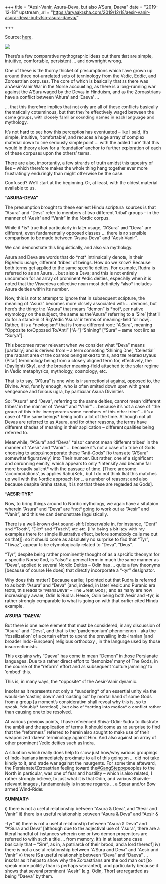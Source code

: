 +++
title = "Aesir-Vanir, Asura-Deva, but also A’Sura, Daeva"
date = "2019-12-18"
upstream_url = "https://aryaakasha.com/2019/12/18/aesir-vanir-asura-deva-but-also-asura-daeva/"

+++

Source: [here](https://aryaakasha.com/2019/12/18/aesir-vanir-asura-deva-but-also-asura-daeva/).

![](https://aryaakasha.files.wordpress.com/2019/12/80591638_10162704523055574_9136195926006693888_n.jpg?w=700)

There’s a few comparative mythographic ideas out there that are simple, intuitive, comfortable, persistent … and downright wrong.

One of these is the thorny thicket of presumptions which have grown up around three not-unrelated sets of terminology from the Vedic, Eddic, and Zoroastrian corpuses. The core of which is basically that as there was anAesir-Vanir War in the Norse accounting, as there is a long-running war against the A’Sura waged by the Devas in Hinduism, and as the Zoroastrians have a conflict between ‘Ahura’ and ‘Daeva’ …

… that this therefore implies that not only are all of these conflicts basically thematically coterminous, but that they’re effectively waged between the same groups, with closely familiar sounding names in each language and mythology.

It’s not hard to see how this perception has eventuated – like I said, it’s simple, intuitive, ‘comfortable’, and reduces a huge array of complex material down to one seriously simple point … with the added ‘lure’ that this would in theory allow for a ‘foundation’ anchor to further exploration of each of these corpuses upon the others’ terms.

There are also, importantly, a few strands of truth amidst this tapestry of lies – which therefore makes the whole thing hang together ever more frustratingly enduringly than might otherwise be the case.

Confused? We’ll start at the beginning. Or, at least, with the oldest material available to us.


**“ASURA-DEVA”**

The presumption brought to these earliest Hindu scriptural sources is that “Asura” and “Deva” refer to members of two different ‘tribal’ groups – in the manner of “Aesir” and “Vanir” in the Nordic corpus.

While it \*is\* true that particularly in later usage, “A’Sura” and “Deva” are different, even fundamentally opposed classes … there is no sensible comparison to be made between “Asura-Deva” and “Aesir-Vanir”.

We can demonstrate this linguistically, and also via mythology.

Asura and Deva are words that do \*not\* intrinsically denote, in their RigVedic usage, different ‘tribes’ of beings. How do we know? Because both terms get applied to the same specific deities. For example, Rudra is referred to as an Asura … but also a Deva; and this is not entirely uncommon for an array of prominent Vedic deities, especially when it is noted that the Visvedeva collective noun most definitely \*also\* includes Asura deities within its number.

Now, this is not to attempt to ignore that in subsequent scripture, the meaning of “Asura” becomes more closely associated with … demons, but here’s the thing: the “Asura” that means “demon” is \*not\*, per native etymology on the subject, the same as the”Asura” referring to a ‘Sire’ \[that’ll do for a stand-in of RigVedic ‘Asura’ in terms of meaning-field for now\]. Rather, it is a \*neologism\* that is from a different root: “A’Sura”, meaning “Opposite to/Opposed To/Anti” \[“A-“\] “Shining” \[“Sura” – same root iirc as “Surya”\].

This becomes rather relevant when we consider what “Deva” means \[partially\] and is derived from – a term connoting ‘Shining One’, ‘Celestial’ \[the radiant area of the cosmos being linked to this, and the related Dyaus (Pitar) terminology being from a closely aligned term for, effectively, the (Daylight) Sky\], and the broader meaning-field attached to the solar regime in Vedic metaphysics, mythology, cosmology, etc.

That is to say, “A’Sura” is one who is insurrectionist against, opposed to, the Divine. And, funnily enough, who is often smited down upon with great vengeance and furious ugra, by particular Asura Divinities.

So: “Asura” and “Deva”, referring to the same deities, cannot mean ‘different tribes’ in the manner of “Aesir” and “Vanir” … because it’s not a case of “the group of this tribe incorporates some members of this other tribe” – it’s a case of \*the same beings\* being both, a lot of the time. Although not all Devas are referred to as Asura, and for other reasons, the terms have different shades of meaning in their application – different qualities being referred to.

Meanwhile, “A’Sura” and “Deva” \*also\* cannot mean ‘different tribes’ in the manner of “Aesir” and “Vanir” … because it’s not a case of a tribe of Gods choosing to adopt/incorporate these “Anti-Gods” \[to translate “A’Sura” somewhat figuratively\] into Their number. But rather, one of a significant and onrunning emnity, which appears to only \*intensify and became far more broadly salient\* with the passage of time. \[There are some ‘accomodations’, as applies Rahu/Ketu, but I do not think that this matches up well with the Nordic approach for … a number of reasons; and also because despite Graha status, it is not that these are regarded as Gods\].


**“AESIR-TYR”**

Now, to bring things around to Nordic mythology, we again have a situtaion wherein “Asura” and “Deva” are \*not\* going to work out as “Aesir” and “Vanir”, and this we can demonstrate linguistically.

There is a well-known d=>t sound-shift \[observable in, for instance, “Dent” and “Tooth”, “Dict” and “Teach”, etc etc. \[I’m being a bit lazy with my examples there for simple illustrative effect, before somebody calls me out on that\]\]; so it should come as absolutely no surprise to find that “Tyr”, “Tiwaz”, appear to be etymologically related to “Deva”, “Deus”.

“Tyr”, despite being rather prominently thought of as a specific theonym for a specific Norse God, is \*also\* a general term in much the same manner as “Deva”, applied to several Nordic Deities – Odin has … quite a few theonyms \[because of course He does\] that directly incorporate a “-tyr” designator.

Why does this matter? Because earlier, I pointed out that Rudra is referred to as both “Asura” and “Deva” \[and, indeed, in later Vedic and Puranic era texts, this leads to “MahaDeva” – The Great God\] ; and as many are now increasingly aware, Odin Is Rudra. Hence, Odin being both Aesir and -tyr, is rather strongly comparable to what is going on with that earlier cited Hindu example.


**A’SURA “DAEVA”**

But there is one more element that must be considered, in any discussion of “Asura” and “Deva”, and that is the ‘pandemonium’ phenomenon – aka the ‘fossilization’ of a certain effort to upend the prevailing Indo-Iranian \[and broader Indo-European\] religious orthodoxy , in the language used by those insurrectionists.

This explains why “Daeva” has come to mean “Demon” in those Persianate languages. Due to a rather direct effort to ‘demonize’ many of The Gods, in the course of the “reform” effort and as subsequent ‘culture jamming’ to ’embed’ this.

This is, in many ways, the \*opposite\* of the Aesir-Vanir dynamic.

Insofar as it represents not only a \*sundering\* of an essential unity via the would-be ‘casting down’ and ‘casting out’ by mortal hand of some Gods from a group \[a moment’s consideration shall reveal why this is, so to speak, \*doubly\* heretical\] , but also of \*setting into motion\* a conflict rather than causing one to be resolved.

At various previous points, I have referenced Shiva-Odin-Rudra to illustrate the ambit and the application of terms. It should come as no surprise to find that the “reformers” referred to herein also sought to make use of their weaponized ‘daeva’ terminology against Him. And also against an array of other prominent Vedic deities such as Indra.

A situation which really does help to show just how/why various groupings of Indo-Iranians immediately proximate to all of this going on … did not take kindly to it, and made war against the insurgents. For some time afteward, the Persianate/Zoroastrian feeling toward the[#GangSteppe](https://www.facebook.com/hashtag/gangsteppe?epa=HASHTAG)peoples to the North in particular, was one of fear and hostility – which is also related, I rather strongly believe, to just what it is that Odin, and various Shaivite-relevant images , fundamentally is in some regards … a Spear and/or Bow armed Wind-Rider.


**SUMMARY:**

i\) there is not a useful relationship between “Asura & Deva”, and “Aesir and Vanir” ii) there is a useful relationship between “Asura & Deva” and “Aesir &

-tyr”
iii) there is not a useful relationship between “Asura & Deva” and “A’Sura and Deva” \[although due to the adjectival use of “Asura”, there are a literal handful of instances wherein one or two demon progenitors are referred to with such a title … from memory, it’s in at least one case basically that – “Sire”, as in, a patriarch of their brood, and a lord thereof\] iv) there is not a useful relationship between “A’Sura and Deva” and “Aesir and Vanir” v) there IS a useful relationship between “Deva” and “Daeva” … insofar as it helps to show why the Zoroastrians are the odd man out \[to speak more politely than is perhaps warranted\], and particularly because it shows that several prominent “Aesir” \[e.g. Odin, Thor\] are regarded as being “Daeva” by them.
